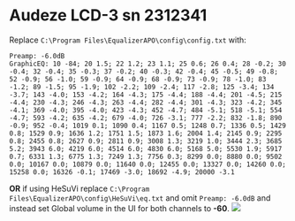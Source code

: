 # Audeze LCD-3 sn 2312341
Replace `C:\Program Files\EqualizerAPO\config\config.txt` with:
```
Preamp: -6.0dB
GraphicEQ: 10 -84; 20 1.5; 22 1.2; 23 1.1; 25 0.6; 26 0.4; 28 -0.2; 30 -0.4; 32 -0.4; 35 -0.3; 37 -0.2; 40 -0.3; 42 -0.4; 45 -0.5; 49 -0.8; 52 -0.9; 56 -1.0; 59 -0.9; 64 -0.9; 68 -0.9; 73 -0.9; 78 -1.0; 83 -1.2; 89 -1.5; 95 -1.9; 102 -2.2; 109 -2.4; 117 -2.8; 125 -3.4; 134 -3.7; 143 -4.0; 153 -4.2; 164 -4.3; 175 -4.4; 188 -4.4; 201 -4.5; 215 -4.4; 230 -4.3; 246 -4.3; 263 -4.4; 282 -4.4; 301 -4.3; 323 -4.2; 345 -4.1; 369 -4.0; 395 -4.0; 423 -4.3; 452 -4.7; 484 -5.1; 518 -5.1; 554 -4.7; 593 -4.2; 635 -4.2; 679 -4.0; 726 -3.1; 777 -2.2; 832 -1.8; 890 -0.9; 952 -0.4; 1019 0.1; 1090 0.4; 1167 0.5; 1248 0.7; 1336 0.5; 1429 0.8; 1529 0.9; 1636 1.2; 1751 1.5; 1873 1.6; 2004 1.4; 2145 0.9; 2295 0.8; 2455 0.8; 2627 0.9; 2811 0.9; 3008 1.3; 3219 1.0; 3444 2.3; 3685 5.2; 3943 6.0; 4219 6.0; 4514 6.0; 4830 6.0; 5168 5.0; 5530 1.9; 5917 0.7; 6331 1.3; 6775 1.3; 7249 1.3; 7756 0.3; 8299 0.0; 8880 0.0; 9502 0.0; 10167 0.0; 10879 0.0; 11640 0.0; 12455 0.0; 13327 0.0; 14260 0.0; 15258 0.0; 16326 -0.1; 17469 -3.0; 18692 -4.9; 20000 -3.1
```
**OR** if using HeSuVi replace `C:\Program Files\EqualizerAPO\config\HeSuVi\eq.txt` and omit `Preamp: -6.0dB` and instead set Global volume in the UI for both channels to **-60**.
![](https://raw.githubusercontent.com/jaakkopasanen/AutoEq/master/results/Innerfidelity%202017/innerfidelity/onear/Audeze%20LCD-3%20sn%202312341/Audeze%20LCD-3%20sn%202312341.png)